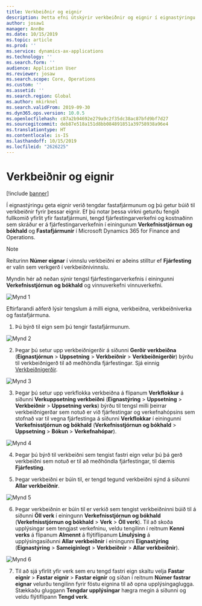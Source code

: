 ```yaml
---
title: Verkbeiðnir og eignir
description: Þetta efni útskýrir verkbeiðnir og eignir í eignastýringu.
author: josaw1
manager: AnnBe
ms.date: 10/15/2019
ms.topic: article
ms.prod: ''
ms.service: dynamics-ax-applications
ms.technology: ''
ms.search.form: ''
audience: Application User
ms.reviewer: josaw
ms.search.scope: Core, Operations
ms.custom: ''
ms.assetid: ''
ms.search.region: Global
ms.author: mkirknel
ms.search.validFrom: 2019-09-30
ms.dyn365.ops.version: 10.0.5
ms.openlocfilehash: c87a2b94692e279a9c2f35dc38ac87bfd9bf7d27
ms.sourcegitcommit: deb87e518a151d8bb084891851a39758938a96e4
ms.translationtype: HT
ms.contentlocale: is-IS
ms.lasthandoff: 10/15/2019
ms.locfileid: "2626225"
---
```

# <a name="work-orders-and-fixed-assets"></a>Verkbeiðnir og eignir

[!include [banner](../../includes/banner.md)]


Í eignastýringu geta eignir verið tengdar fastafjármunum og þú getur búið til verkbeiðnir fyrir þessar eignir. Ef þú notar þessa virkni geturðu fengið fullkomið yfirlit yfir fastafjármuni, tengd fjárfestingarverkefni og kostnaðinn sem skráður er á fjárfestingarverkefnin í einingunum **Verkefnisstjórnun og bókhald** og **Fastafjármunir** í Microsoft Dynamics 365 for Finance and Operations.

>[!NOTE]
>Reiturinn **Númer eignar** í vinnslu verkbeiðni er aðeins stilltur ef **Fjárfesting** er valin sem verkgerð í verkbeiðnivinnslu.

Myndin hér að neðan sýnir tengsl fjárfestingarverkefnis í einingunni **Verkefnisstjórnun og bókhald** og vinnuverkefni vinnuverkefni.

![Mynd 1](media/24-work-orders.png)

Eftirfarandi aðferð lýsir tengslum á milli eigna, verkbeiðna, verkbeiðniverka og fastafjármuna.

1. Þú býrð til eign sem þú tengir fastafjármunum.

![Mynd 2](media/25-work-orders.png)

2. Þegar þú setur upp verkbeiðnigerðir á síðunni **Gerðir verkbeiðna** (**Eignastjórnun** > **Uppsetning** > **Verkbeiðnir** > **Verkbeiðnigerðir**) býrðu til verkbeiðnigerð til að meðhöndla fjárfestingar. Sjá einnig [Verkbeiðnigerðir](../setup-for-work-orders/work-order-types.md).

![Mynd 3](media/26-work-orders.png)

3. Þegar þú setur upp verkflokka verkbeiðna á flipanum **Verkflokkur** á síðunni **Verkuppsetning verkbeiðni** (**Eignastýring** > **Uppsetning** > **Verkbeiðnir** > **Uppsetning verks**) býrðu til tengsl milli þeirrar verkbeiðnigerðar sem notuð er við fjárfestingar og verkefnahópsins sem stofnað var til vegna fjárfestinga á síðunni **Verkflokkar** í einingunni **Verkefnisstjórnun og bókhald** (**Verkefnisstjórnun og bókhald** > **Uppsetning** > **Bókun** > **Verkefnahópar**).

![Mynd 4](media/27-work-orders.png)

4. Þegar þú býrð til verkbeiðni sem tengist fastri eign velur þú þá gerð verkbeiðni sem notuð er til að meðhöndla fjárfestingar, til dæmis **Fjárfesting**.

5. Þegar verkbeiðni er búin til, er tengd tegund verkbeiðni sýnd á síðunni **Allar verkbeiðnir**.

![Mynd 5](media/28-work-orders.png)

6. Þegar verkbeiðnin er búin til er verkið sem tengist verkbeiðninni búið til á síðunni **Öll verk** í einingunn **Verkefnisstjórnun og bókhald** (**Verkefnisstjórnun og bókhald** > **Verk** > **Öll verk**). Til að skoða upplýsingar sem tengjast verkefninu, veldu tengilinn í reitnum **Kenni verks** á flipanum **Almennt** á flýtiflipanum **Línulýsing** á upplýsingasíðunni **Allar verkbeiðnir** í einingunni **Eignastýring** (**Eignastýring** > **Sameiginlegt** > **Verkbeiðnir** > **Allar verkbeiðnir**).

![Mynd 6](media/29-work-orders.png)

7. Til að sjá yfirlit yfir verk sem eru tengd fastri eign skaltu velja **Fastar eignir** > **Fastar eignir** > **Fastar eignir** og síðan í reitnum **Númer fastrar eignar** velurðu tengilinn fyrir föstu eignina til að opna upplýsingaglugga. Stækkaðu gluggann **Tengdar upplýsingar** hægra megin á síðunni og veldu flýtiflipann **Tengd verk**.

